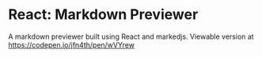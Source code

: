 # React: Markdown Previewer
A markdown previewer built using React and markedjs. Viewable version at <https://codepen.io/jfn4th/pen/wVYrew>

